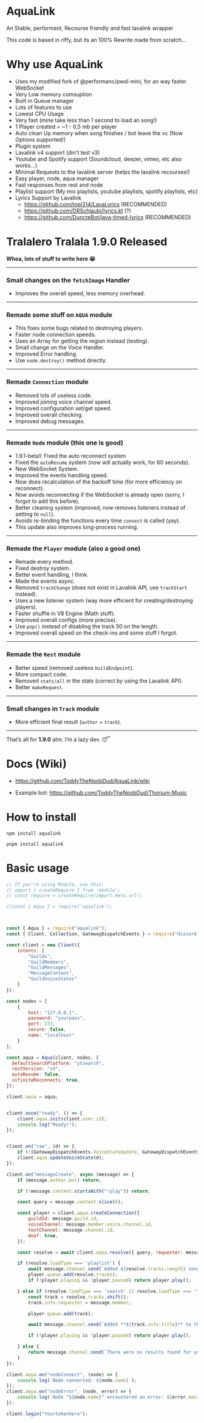 # AquaLink
An Stable, performant, Recourse friendly and fast lavalink wrapper

This code is based in riffy, but its an 100% Rewrite made from scratch...

# Why use AquaLink
- Uses my modified fork of @performanc/pwsl-mini, for an way faster WebSocket
- Very Low memory comsuption
- Built in Queue manager
- Lots of features to use
- Lowest CPU Usage
- Very fast (mine take less than 1 second to load an song!)
- 1 Player created = ~1 - 0,5 mb per player
- Auto clean Up memory when song finishes / bot leave the vc (Now Options supported!)
- Plugin system
- Lavalink v4 support (din't test v3)
- Youtube and Spotify support (Soundcloud, deezer, vimeo, etc also works...)
- Minimal Requests to the lavalink server (helps the lavalink recourses!)
- Easy player, node, aqua manager
- Fast responses from rest and node
- Playlist support (My mix playlists, youtube playlists, spotify playlists, etc)
- Lyrics Support by Lavalink
  - https://github.com/topi314/LavaLyrics (RECOMMENDED)
  - https://github.com/DRSchlaubi/lyrics.kt (?)
  - https://github.com/DuncteBot/java-timed-lyrics (RECOMMENDED)
  
# Tralalero Tralala 1.9.0 Released  
**Whoa, lots of stuff to write here 😭**

---

### **Small changes on the `fetchImage` Handler**
- Improves the overall speed, less memory overhead.

---

### **Remade some stuff on `AQUA` module**
- This fixes some bugs related to destroying players.
- Faster node connection speeds.
- Uses an Array for getting the region instead (testing).
- Small change on the Voice Handler.
- Improved Error handling.
- Use `node.destroy()` method directly.

---

### **Remade `Connection` module**
- Removed lots of useless code.
- Improved joining voice channel speed.
- Improved configuration set/get speed.
- Improved overall checking.
- Improved debug messages.

---

### **Remade `Node` module (this one is good)**
- 1.9.1-beta1: Fixed the auto reconnect system
- Fixed the `autoResume` system (now will actually work, for 60 seconds).
- New WebSocket System.
- Improved the events handling speed.
- Now does recalculation of the backoff time (for more efficiency on reconnect).
- Now avoids reconnecting if the WebSocket is already open (sorry, I forgot to add this before).
- Better cleaning system (improved, now removes listeners instead of setting to `null`).
- Avoids re-binding the functions every time `connect` is called (yay).
- This update also improves long-process running.

---

### **Remade the `Player` module (also a good one)**
- Remade every method.
- Fixed destroy system.
- Better event handling, I think.
- Made the events async.
- Removed `trackChange` (does not exist in Lavalink API, use `trackStart` instead).
- Uses a new listener system (way more efficient for creating/destroying players).
- Faster shuffle in V8 Engine (Math stuff).
- Improved overall configs (more precise).
- Use `pop()` instead of disabling the track 50 on the length.
- Improved overall speed on the check-ins and some stuff I forgot.

---

### **Remade the `Rest` module**
- Better speed (removed useless `buildEndpoint`).
- More compact code.
- Removed `stats/all` in the stats (correct by using the Lavalink API).
- Better `makeRequest`.

---

### **Small changes in `Track` module**
- More efficient final result (`author` + `track`).

---

That’s all for **1.9.0** atm. I’m a lazy dev. 😴

# Docs (Wiki)
- https://github.com/ToddyTheNoobDud/AquaLink/wiki

- Example bot: https://github.com/ToddyTheNoobDud/Thorium-Music

# How to install

`npm install aqualink`

`pnpm install aqualink`

# Basic usage

```javascript
// If you're using Module, use this:
// import { createRequire } from 'module';
// const require = createRequire(import.meta.url);

//const { Aqua } = require('aqualink');



const { Aqua } = require("aqualink");
const { Client, Collection, GatewayDispatchEvents } = require("discord.js");

const client = new Client({
    intents: [
        "Guilds",
        "GuildMembers",
        "GuildMessages",
        "MessageContent",
        "GuildVoiceStates"
    ]
});

const nodes = [
    {
        host: "127.0.0.1",
        password: "yourpass",
        port: 233,
        secure: false,
        name: "localhost"
    }
];

const aqua = Aqua(client, nodes, {
  defaultSearchPlatform: "ytsearch",
  restVersion: "v4",
  autoResume: false,
  infiniteReconnects: true,
});

client.aqua = aqua;


client.once("ready", () => {
    client.aqua.init(client.user.id);
    console.log("Ready!");
});


client.on("raw", (d) => {
    if (![GatewayDispatchEvents.VoiceStateUpdate, GatewayDispatchEvents.VoiceServerUpdate,].includes(d.t)) return;
    client.aqua.updateVoiceState(d);
});

client.on("messageCreate", async (message) => {
    if (message.author.bot) return;

    if (!message.content.startsWith("!play")) return;

    const query = message.content.slice(6);

    const player = client.aqua.createConnection({
        guildId: message.guild.id,
        voiceChannel: message.member.voice.channel.id,
        textChannel: message.channel.id,
        deaf: true,
    });

    const resolve = await client.aqua.resolve({ query, requester: message.member });

    if (resolve.loadType === 'playlist') {
        await message.channel.send(`Added ${resolve.tracks.length} songs from ${resolve.playlistInfo.name} playlist.`);
        player.queue.add(resolve.tracks);
        if (!player.playing && !player.paused) return player.play();

    } else if (resolve.loadType === 'search' || resolve.loadType === 'track') {
        const track = resolve.tracks.shift();
        track.info.requester = message.member;

        player.queue.add(track);

        await message.channel.send(`Added **${track.info.title}** to the queue.`);

        if (!player.playing && !player.paused) return player.play();

    } else {
        return message.channel.send(`There were no results found for your query.`);
    }
});

client.aqua.on("nodeConnect", (node) => {
    console.log(`Node connected: ${node.name}`);
});
client.aqua.on("nodeError", (node, error) => {
    console.log(`Node "${node.name}" encountered an error: ${error.message}.`);
});

client.login("Yourtokenhere");
```
